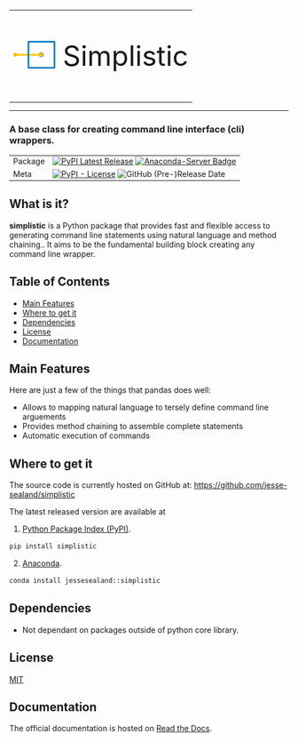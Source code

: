 <table>
  <tr>
    <td valign="center">
      <img src="assets/logo-icon.png" height="50"/>
    </td>
    <td valign="center">
      <p style="font-size:50px; "> Simplistic </p>
    </td>
  </tr>
</table>

***

### **A base class for creating command line interface (cli) wrappers.**


| | |
| --- | --- |
| Package | [![PyPI Latest Release](https://img.shields.io/pypi/v/simplistic.svg?label=PyPI)](https://pypi.org/project/simplistic/) [![Anaconda-Server Badge](https://anaconda.org/jessesealand/simplistic/badges/version.svg)](https://anaconda.org/jessesealand/simplistic)  |
| Meta | [![PyPI - License](https://img.shields.io/pypi/l/simplistic)](https://github.com/pandas-dev/pandas/blob/main/LICENSE) ![GitHub (Pre-)Release Date](https://img.shields.io/github/release-date-pre/jesse-sealand/simplistic)|



## What is it?

**simplistic** is a Python package that provides fast and flexible access to generating command line statements using natural language and method chaining.. It aims to be the fundamental building block creating any command line wrapper.

## Table of Contents

- [Main Features](#main-features)
- [Where to get it](#where-to-get-it)
- [Dependencies](#dependencies)
- [License](#license)
- [Documentation](#documentation)

## Main Features
Here are just a few of the things that pandas does well:

  - Allows to mapping natural language to tersely define command line arguements
  - Provides method chaining to assemble complete statements
  - Automatic execution of commands
    
## Where to get it
The source code is currently hosted on GitHub at:
https://github.com/jesse-sealand/simplistic

The latest released version are available at
1. [Python
Package Index (PyPI)](https://pypi.org/project/simplistic).

```sh
pip install simplistic
```

2. [Anaconda](https://anaconda.org/jessesealand/simplistic).

```sh
conda install jessesealand::simplistic
```

## Dependencies
- Not dependant on packages outside of python core library.

## License
[MIT](LICENSE)

## Documentation
The official documentation is hosted on [Read the Docs](http://simplistic.readthedocs.io/).

